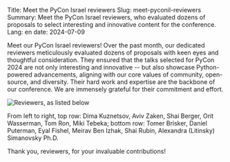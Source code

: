 Title: Meet the PyCon Israel reviewers
Slug: meet-pyconil-reviewers
Summary: Meet the PyCon Israel reviewers, who evaluated dozens of proposals to select interesting and innovative content for the conference.
Lang: en
date: 2024-07-09

Meet our PyCon Israel reviewers! Over the past month, our dedicated
reviewers meticulously evaluated dozens of proposals with keen eyes
and thoughtful consideration. They ensured that the talks selected for
PyCon 2024 are not only interesting and innovative -- but also
showcase Python-powered advancements, aligning with our core values of
community, open-source, and diversity. Their hard work and expertise
are the backbone of our conference. We are immensely grateful for
their commitment and effort.

![Reviewers, as listed below]({static}/images/pyconil-2024-reviewers.jpeg)

From left to right, top row: Dima Kuznetsov, Aviv Zaken, Shai Berger,
Orit Wasserman, Tom Ron, Miki Tebeka; bottom row: Tomer Brisker,
Daniel Puterman, Eyal Fishel, Meirav Ben Izhak, Shai Rubin, Alexandra
(Litinsky) Simanovsky Ph.D.

Thank you, reviewers, for your invaluable contributions!

